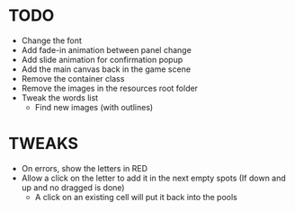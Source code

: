 TODO
====

* Change the font
* Add fade-in animation between panel change
* Add slide animation for confirmation popup
* Add the main canvas back in the game scene
* Remove the container class
* Remove the images in the resources root folder
* Tweak the words list
  * Find new images (with outlines)

TWEAKS
======

* On errors, show the letters in RED
* Allow a click on the letter to add it in the next empty spots (If down and up and no dragged is done)
  * A click on an existing cell will put it back into the pools


